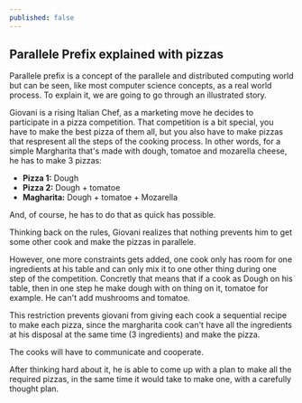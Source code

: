 ```yaml
---
published: false
---
```



## Parallele Prefix explained with pizzas

Parallele prefix is a concept of the parallele and distributed computing world but can be seen, like most computer science concepts, as a real world process. To explain it, we are going to go through an illustrated story. 

Giovani is a rising Italian Chef, as a marketing move he decides to participate in a pizza competition. That competition is a bit special, you have to make the best pizza of them all, but you also have to make pizzas that respresent all the steps of the cooking process. In other words, for a simple Margharita that's made with dough, tomatoe and mozarella cheese, he has to make 3 pizzas:

* **Pizza 1:** Dough
* **Pizza 2:** Dough + tomatoe
* **Magharita:** Dough + tomatoe + Mozarella

And, of course, he has to do that as quick has possible.

Thinking back on the rules, Giovani realizes that nothing prevents him to get some other cook and make the pizzas in parallele. 

However, one more constraints gets added, one cook only has room for one ingredients at his table and can only mix it to one other thing during one step of the competition. Concretly that means that if a cook as Dough on his table, then in one step he make dough with on thing on it, tomatoe for example. He can't add mushrooms and tomatoe.

This restriction prevents giovani from giving each cook a sequential recipe to make each pizza, since the margharita cook can't have all the ingredients at his disposal at the same time (3 ingredients) and make the pizza.

The cooks will have to communicate and cooperate.

After thinking hard about it, he is able to come up with a plan to make all the required pizzas, in the same time it would take to make one, with a carefully thought plan.


